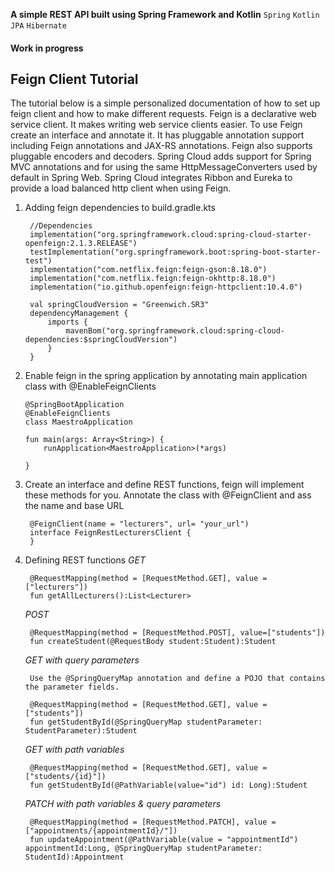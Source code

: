 **A simple REST API built using Spring Framework and Kotlin**
`Spring` `Kotlin` `JPA` `Hibernate`
#### Work in progress

## Feign Client Tutorial 

The tutorial below is a simple personalized documentation of how to set up feign client and how to make different requests.
Feign is a declarative web service client. It makes writing web service clients easier. To use Feign create an interface and annotate it. It has pluggable annotation support including Feign annotations and JAX-RS annotations. Feign also supports pluggable encoders and decoders. Spring Cloud adds support for Spring MVC annotations and for using the same HttpMessageConverters used by default in Spring Web. Spring Cloud integrates Ribbon and Eureka to provide a load balanced http client when using Feign.

1. Adding feign dependencies to build.gradle.kts
    

        //Dependencies
        implementation("org.springframework.cloud:spring-cloud-starter-openfeign:2.1.3.RELEASE")
        testImplementation("org.springframework.boot:spring-boot-starter-test")
        implementation("com.netflix.feign:feign-gson:8.18.0")
        implementation("com.netflix.feign:feign-okhttp:8.18.0")
        implementation("io.github.openfeign:feign-httpclient:10.4.0")
        
        val springCloudVersion = "Greenwich.SR3"
        dependencyManagement {
            imports {
                mavenBom("org.springframework.cloud:spring-cloud-dependencies:$springCloudVersion")
            }
        } 
    
 2. Enable feign in the spring application by annotating main application class with @EnableFeignClients
        
        
        @SpringBootApplication
        @EnableFeignClients
        class MaestroApplication
        
        fun main(args: Array<String>) {
            runApplication<MaestroApplication>(*args)
        
        }
        
3. Create an interface and define REST functions, feign will implement these methods for you. Annotate the class with @FeignClient and ass the name and base URL
    
        @FeignClient(name = "lecturers", url= "your_url")
        interface FeignRestLecturersClient {
        }

4. Defining REST functions
      _GET_
        
        @RequestMapping(method = [RequestMethod.GET], value = ["lecturers"])
        fun getAllLecturers():List<Lecturer>
         
      _POST_
       
        @RequestMapping(method = [RequestMethod.POST], value=["students"])
        fun createStudent(@RequestBody student:Student):Student
      
      _GET with query parameters_  
          
        Use the @SpringQueryMap annotation and define a POJO that contains the parameter fields.
        
        @RequestMapping(method = [RequestMethod.GET], value = ["students"])
        fun getStudentById(@SpringQueryMap studentParameter: StudentParameter):Student
      
      _GET with path variables_   
      
        @RequestMapping(method = [RequestMethod.GET], value = ["students/{id}"])
        fun getStudentById(@PathVariable(value="id") id: Long):Student
        
    _PATCH with path variables & query parameters_ 
        
        @RequestMapping(method = [RequestMethod.PATCH], value = ["appointments/{appointmentId}/"])
        fun updateAppointment(@PathVariable(value = "appointmentId") appointmentId:Long, @SpringQueryMap studentParameter: StudentId):Appointment
      